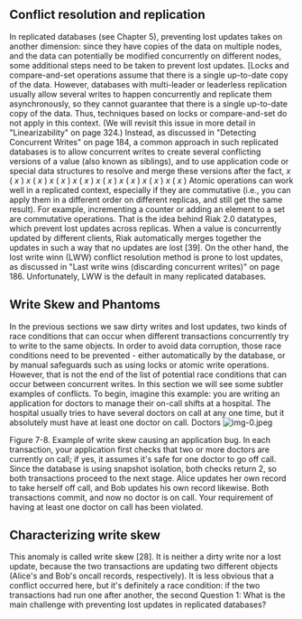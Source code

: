 ## Conflict resolution and replication

In replicated databases (see Chapter 5), preventing lost updates takes on another dimension: since they have copies of the data on multiple nodes, and the data can potentially be modified concurrently on different nodes, some additional steps need to be taken to prevent lost updates.
[Locks and compare-and-set operations assume that there is a single up-to-date copy of the data. However, databases with multi-leader or leaderless replication usually allow several writes to happen concurrently and replicate them asynchronously, so they cannot guarantee that there is a single up-to-date copy of the data. Thus, techniques based on locks or compare-and-set do not apply in this context. (We will revisit this issue in more detail in "Linearizability" on page 324.)
Instead, as discussed in "Detecting Concurrent Writes" on page 184, a common approach in such replicated databases is to allow concurrent writes to create several conflicting versions of a value (also known as siblings), and to use application code or special data structures to resolve and merge these versions after the fact, $x$ ( $x$ ) $x$ ( $x$ ) $x$ ( $x$ ) $x$ ( $x$ ) $x$ ( $x$ ) $x$ ( $x$ ) $x$ ( $x$ ) $x$ ( $x$ )
Atomic operations can work well in a replicated context, especially if they are commutative (i.e., you can apply them in a different order on different replicas, and still get the same result). For example, incrementing a counter or adding an element to a set are commutative operations. That is the idea behind Riak 2.0 datatypes, which prevent lost updates across replicas. When a value is concurrently updated by different clients, Riak automatically merges together the updates in such a way that no updates are lost [39].
On the other hand, the lost write winn (LWW) conflict resolution method is prone to lost updates, as discussed in "Last write wins (discarding concurrent writes)" on page 186. Unfortunately, LWW is the default in many replicated databases.

## Write Skew and Phantoms

In the previous sections we saw dirty writes and lost updates, two kinds of race conditions that can occur when different transactions concurrently try to write to the same objects. In order to avoid data corruption, those race conditions need to be prevented - either automatically by the database, or by manual safeguards such as using locks or atomic write operations.
However, that is not the end of the list of potential race conditions that can occur between concurrent writes. In this section we will see some subtler examples of conflicts.
To begin, imagine this example: you are writing an application for doctors to manage their on-call shifts at a hospital. The hospital usually tries to have several doctors on call at any one time, but it absolutely must have at least one doctor on call. Doctors
![img-0.jpeg](img-0.jpeg)

Figure 7-8. Example of write skew causing an application bug.
In each transaction, your application first checks that two or more doctors are currently on call; if yes, it assumes it's safe for one doctor to go off call. Since the database is using snapshot isolation, both checks return 2, so both transactions proceed to the next stage. Alice updates her own record to take herself off call, and Bob updates his own record likewise. Both transactions commit, and now no doctor is on call. Your requirement of having at least one doctor on call has been violated.

## Characterizing write skew

This anomaly is called write skew [28]. It is neither a dirty write nor a lost update, because the two transactions are updating two different objects (Alice's and Bob's oncall records, respectively). It is less obvious that a conflict occurred here, but it's definitely a race condition: if the two transactions had run one after another, the second
Question 1: What is the main challenge with preventing lost updates in replicated databases?